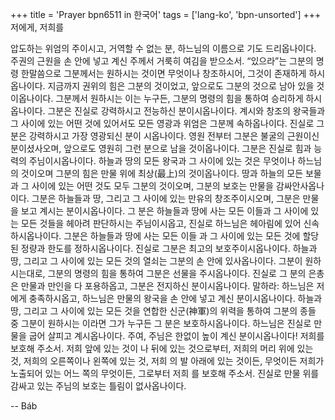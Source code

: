 +++
title = 'Prayer bpn6511 in 한국어'
tags = ['lang-ko', 'bpn-unsorted']
+++
저에게, 저희를

압도하는 위엄의 주이시고, 거역할 수 없는 분, 하느님의 이름으로 기도 드리옵나이다.
주권의 근원을 손 안에 넣고 계신 주께서 거룩히 여김을 받으소서. “있으라”는 그분의 명령 한말씀으로 그분께서는 원하시는 것이면 무엇이나 창조하시어, 그것이 존재하게 하시옵나이다. 지금까지 권위의 힘은 그분의 것이었고, 앞으로도 그분의 것으로 남아 있을 것이옵나이다. 그분께서 원하시는 이는 누구든, 그분의 명령의 힘을 통하여 승리하게 하시옵나이다. 그분은 진실로 강력하시고 전능하신 분이시옵나이다. 계시와 창조의 왕국들과 그 사이에 있는 어떤 것에 있어서도 모든 영광과 위엄은 그분께 속하옵나이다. 진실로 그분은 강력하시고 가장 영광되신 분이 시옵나이다. 영원 전부터 그분은 불굴의 근원이신 분이셨사오며, 앞으로도 영원히 그런 분으로 남을 것이옵나이다. 그분은 진실로 힘과 능력의 주님이시옵나이다. 하늘과 땅의 모든 왕국과 그 사이에 있는 것은 무엇이나 하느님의 것이오며 그분의 힘은 만물 위에 최상(最上)의 것이옵나이다. 땅과 하늘의 모든 보물과 그 사이에 있는 어떤 것도 모두 그분의 것이오며, 그분의 보호는 만물을 감싸안사옵나이다. 그분은 하늘들과 땅, 그리고 그 사이에 있는 만유의 창조주이시오며, 그분은 만물을 보고 계시는 분이시옵나이다. 그 분은 하늘들과 땅에 사는 모든 이들과 그 사이에 있는 모든 것들을 헤아려 판단하시는 주님이시옵고, 진실로 하느님은 헤아림에 있어 신속하시옵나이다. 그분은 하늘들과 땅에 사는 모든 이들 과 그 사이에 있는 모든 것에 할당된 정량과 한도를 정하시옵나이다. 진실로 그분은 최고의 보호주이시옵나이다. 하늘과 땅, 그리고 그 사이에 있는 모든 것의 열쇠는 그분의 손 안에 있사옵나이다. 그분이 원하시는대로, 그분의 명령의 힘을 통하여 그분은 선물을 주시옵나이다. 진실로 그 분의 은총은 만물과 만인을 다 포용하옵고, 그분은 전지하신 분이시옵나이다.
말하라: 하느님은 저에게 충족하시옵고, 하느님은 만물의 왕국을 손 안에 넣고 계신 분이시옵나이다. 하늘과 땅, 그리고 그 사이에 있는 모든 것을 연합한 신군(神軍)의 위력을 통하여 그분의 종들 중 그분이 원하시는 이라면 그가 누구든 그 분은 보호하시옵나이다. 하느님은 진실로 만물을 굽어 살피고 계시옵나이다. 주여, 주님은 한없이 높이 계신 분이시옵나이다! 저희를 보호해 주소서. 저희 앞에 있는 것이 나 뒤에 있는 것으로부터, 저희의 머리 위에 있는 것, 저희의 오른쪽이나 왼쪽에 있는 것, 저희 의 발 아래에 있는 것이든, 무엇이든 저희가 노출되어 있는 어느 쪽의 무엇이든, 그로부터 저희 를 보호해 주소서. 진실로 만물 위를 감싸고 있는 주님의 보호는 틀림이 없사옵나이다.

-- Báb
